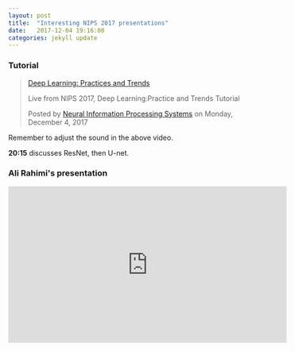 ```yaml
---
layout: post
title:  "Interesting NIPS 2017 presentations"
date:   2017-12-04 19:16:00
categories: jekyll update
---
```


<h3>Tutorial</h3>


<div id="fb-root"></div>
<script>(function(d, s, id) {
  var js, fjs = d.getElementsByTagName(s)[0];
  if (d.getElementById(id)) return;
  js = d.createElement(s); js.id = id;
  js.src = 'https://connect.facebook.net/en_US/sdk.js#xfbml=1&version=v2.11';
  fjs.parentNode.insertBefore(js, fjs);
}(document, 'script', 'facebook-jssdk'));</script>

<div class="fb-video" 
data-href="https://www.facebook.com/nipsfoundation/videos/vb.375737692517476/1552060484885185/?type=2&amp;theater" 
data-width="500" data-show-text="false"><blockquote 
cite="https://www.facebook.com/nipsfoundation/videos/1552060484885185/" 
class="fb-xfbml-parse-ignore"><a 
href="https://www.facebook.com/nipsfoundation/videos/1552060484885185/">Deep 
Learning: Practices and Trends</a><p>Live from NIPS 2017, Deep 
Learning:Practice and Trends Tutorial</p>Posted by <a 
href="https://www.facebook.com/nipsfoundation/">Neural Information 
Processing Systems</a> on Monday, December 4, 2017</blockquote></div>

Remember to adjust the sound in the above video.

**20:15** discusses ResNet, then U-net.


<h3>Ali Rahimi's presentation</h3>

<iframe width="560" height="315" 
src="https://www.youtube.com/embed/Qi1Yry33TQE" frameborder="0" 
gesture="media" allow="encrypted-media" allowfullscreen></iframe>

